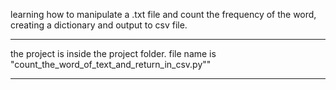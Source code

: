 learning how to manipulate a .txt file and count the frequency of the word, creating a dictionary and output to csv file.

***
the project is inside the project folder. file name is "count_the_word_of_text_and_return_in_csv.py""
***
